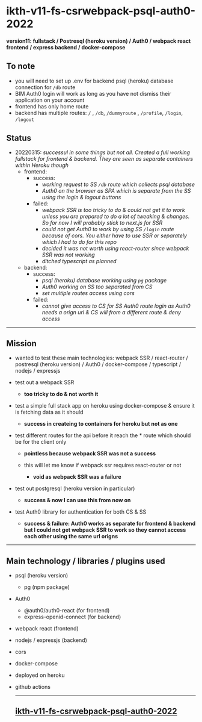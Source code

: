 # ikth-v11-fs-csrwebpack-psql-auth0-2022

#### version11: fullstack / Postresql (heroku version) / Auth0 / webpack react frontend / express backend / docker-compose

## To note

- you will need to set up .env for backend psql (heroku) database connection for `/db` route
- BIM Auth0 login will work as long as you have not dismiss their application on your account
- frontend has only home route
- backend has multiple routes: `/` , `/db`, `/dummyroute` , `/profile`, `/login`, `/logout`

## Status

- 20220315: _successul in some things but not all. Created a full working fullstack for frontend & backend. They are seen as separate containers within Heroku though_
  - frontend:
    - success:
      - _working request to SS `/db` route which collects psql database_
      - _Auth0 on the browser as SPA which is separate from the SS using the login & logout buttons_
    - failed:
      - _webpack SSR is too tricky to do & could not get it to work unless you are prepared to do a lot of tweaking & changes. So for now I will probably stick to next.js for SSR_
      - _could not get Auth0 to work by using SS `/login` route because of cors. You either have to use SSR or separately which I had to do for this repo_
      - _decided it was not worth using react-router since webpack SSR was not working_
      - _ditched typescript as planned_
  - backend:
    - success:
      - _psql (heroku) database working using `pg` package_
      - _Auth0 working on SS too separated from CS_
      - _set multiple routes access using cors_
    - failed:
      - _cannot give access to CS for SS Auth0 route login as Auth0 needs a orign url & CS will from a different route & deny access_

---

## Mission

- wanted to test these main technologies: webpack SSR / react-router / postresql (heroku version) / Auth0 / docker-compose / typescript / nodejs / expressjs

- test out a webpack SSR

  - **too tricky to do & not worth it**

- test a simple full stack app on heroku using docker-compose & ensure it is fetching data as it should

  - **success in createing to containers for heroku but not as one**

- test different routes for the api before it reach the \* route which should be for the client only

  - **pointless because webpack SSR was not a success**

  - this will let me know if webpack ssr requires react-router or not
    - **void as webpack SSR was a failure**

- test out postgresql (heroku version in particular)

  - **success & now I can use this from now on**

- test Auth0 library for authentication for both CS & SS
  - **success & failure: Auth0 works as separate for frontend & backend but I could not get webpack SSR to work so they cannot access each other using the same url origns**

---

## Main technology / libraries / plugins used

- psql (heroku version)
  - pg (npm package)
- Auth0
  - @auth0/auth0-react (for frontend)
  - express-openid-connect (for backend)
- webpack react (frontend)
- nodejs / expressjs (backend)
- cors
- docker-compose
- deployed on heroku
- github actions

  ***

  ## [ikth-v11-fs-csrwebpack-psql-auth0-2022](https://github.com/RechadSalma/ikth-v11-fs-csrwebpack-psql-auth0-2022)
